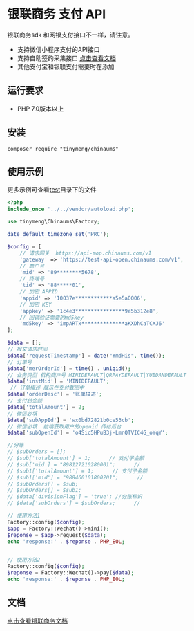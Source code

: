 # 银联商务 支付 API
银联商务sdk 和网银支付接口不一样，请注意。

* 支持微信小程序支付的API接口
* 支持自助签约采集接口 [点击查看文档](/src/Service/Contract/README.md)
* 其他支付宝和银联支付需要时在添加

## 运行要求
* PHP 7.0版本以上

## 安装
```shell
composer require "tinymeng/chinaums"
```
## 使用示例
更多示例可查看[test](./test/Wechat/)目录下的文件
```php
<?php
include_once '../../vendor/autoload.php';

use tinymeng\Chinaums\Factory;

date_default_timezone_set('PRC');

$config = [
    // 请求网关  https://api-mop.chinaums.com/v1
    'gateway' => 'https://test-api-open.chinaums.com/v1',
    // 商户号
    'mid' => '89********5678',
    // 终端号
    'tid' => '88*****01',
    // 加密 APPID
    'appid' => '10037e************a5e5a0006',
    // 加密 KEY
    'appkey' => '1c4e3****************9e5b312e8',
    // 回调验证需要的md5key
    'md5key' => 'impARTx**************aKXDhCaTCXJ6'
];

$data = [];
// 报文请求时间
$data['requestTimestamp'] = date("YmdHis", time());
// 订单号
$data['merOrderId'] = time() . uniqid();
// 业务类型 机构商户号 MINIDEFAULT|QRPAYDEFAULT|YUEDANDEFAULT
$data['instMid'] = 'MINIDEFAULT';
 // 订单描述 展示在支付截图中
$data['orderDesc'] = '账单描述';
// 支付总金额
$data['totalAmount'] = 2; 
// 微信必填
$data['subAppId'] = 'wx0bd72821b0ce53cb';  
// 微信必填  前端获取用户的openid 传给后台
$data['subOpenId'] = 'o4Sic5HPuB3j-LmnQTVIC4G_oYqY';

//分账
// $subOrders = [];
// $sub['totalAmount'] = 1;      // 支付子金额
// $sub['mid'] = "898127210280001";      //
// $sub1['totalAmount'] = 1;      // 支付子金额
// $sub1['mid'] = "988460101800201";      //
// $subOrders[] = $sub;
// $subOrders[] = $sub1;
// $data['divisionFlag'] = 'true'; //分账标识
// $data['subOrders'] = $subOrders;      //

// 使用方法1
Factory::config($config);
$app = Factory::Wechat()->mini();
$reponse = $app->request($data);
echo 'response:' . $reponse . PHP_EOL;


// 使用方法2
Factory::config($config);
$reponse = Factory::Wechat()->pay($data);
echo 'response:' . $reponse . PHP_EOL;

```
## 文档
[点击查看银联商务文档](https://open.chinaums.com/resources/?code=651539656974952&url=b7abc3a6-0c49-43d4-ad7d-f6dd16ff35eb)